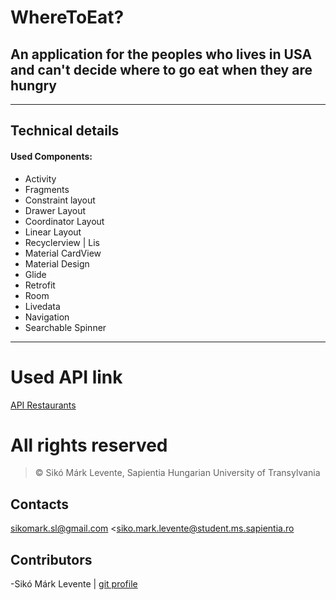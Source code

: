 # WhereToEat?
## An application for the peoples who lives in USA and can't decide where to go eat when they are hungry
- - - - - - - - - - - - - - - - - - 
## Technical details ##

#### Used Components:
- Activity
- Fragments
- Constraint layout
- Drawer Layout
- Coordinator Layout
- Linear Layout
- Recyclerview | Lis
- Material CardView
- Material Design
- Glide
- Retrofit
- Room
- Livedata
- Navigation
- Searchable Spinner
____________________________________________________________________________________________________________________________________
# Used API link #

[API Restaurants](https://ratpark-api.imok.space/)

# All rights reserved #
> :copyright: Sikó Márk Levente, Sapientia Hungarian University of Transylvania
## Contacts ##
<sikomark.sl@gmail.com>
<siko.mark.levente@student.ms.sapientia.ro

## Contributors ##
-Sikó Márk Levente | [git profile](https://github.com/Mark-i7)

